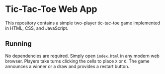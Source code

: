 # Tic-Tac-Toe Web App

This repository contains a simple two-player tic-tac-toe game implemented in HTML, CSS, and JavaScript.

## Running

No dependencies are required. Simply open `index.html` in any modern web browser. Players take turns clicking the cells to place `X` or `O`. The game announces a winner or a draw and provides a restart button.
